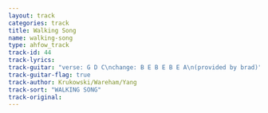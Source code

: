 ```yaml
---
layout: track
categories: track
title: Walking Song
name: walking-song
type: ahfow_track
track-id: 44
track-lyrics: 
track-guitar: "verse: G D C\nchange: B E B E B E A\n(provided by brad)"
track-guitar-flag: true
track-author: Krukowski/Wareham/Yang
track-sort: "WALKING SONG"
track-original: 
---
```

